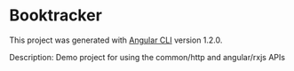 # Booktracker

This project was generated with [Angular CLI](https://github.com/angular/angular-cli) version 1.2.0.

 Description: Demo project for using the common/http and angular/rxjs APIs